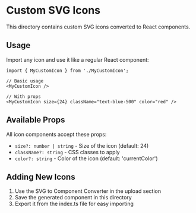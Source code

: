 
# Custom SVG Icons

This directory contains custom SVG icons converted to React components.

## Usage

Import any icon and use it like a regular React component:

```tsx
import { MyCustomIcon } from './MyCustomIcon';

// Basic usage
<MyCustomIcon />

// With props
<MyCustomIcon size={24} className="text-blue-500" color="red" />
```

## Available Props

All icon components accept these props:

- `size?: number | string` - Size of the icon (default: 24)
- `className?: string` - CSS classes to apply
- `color?: string` - Color of the icon (default: 'currentColor')

## Adding New Icons

1. Use the SVG to Component Converter in the upload section
2. Save the generated component in this directory
3. Export it from the index.ts file for easy importing
